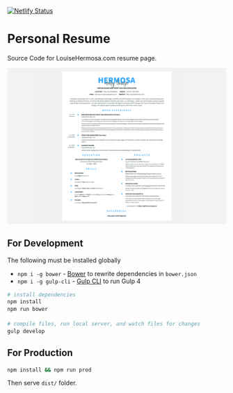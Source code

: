 [![Netlify Status](https://api.netlify.com/api/v1/badges/33082393-0ebf-49ac-b6c6-8b2b2688a485/deploy-status)](https://app.netlify.com/sites/distracted-kilby-30f83b/deploys)

Personal Resume
===============
Source Code for LouiseHermosa.com resume page.

![preview](preview.png)

## For Development
The following must be installed globally
- `npm i -g bower` - [Bower](https://bower.io/) to rewrite dependencies in `bower.json`
- `npm i -g gulp-cli` - [Gulp CLI](https://gulpjs.com/) to run Gulp 4

```bash
# install dependencies
npm install
npm run bower

# compile files, run local server, and watch files for changes
gulp develop
```

## For Production
```bash
npm install && npm run prod
```

Then serve `dist/` folder.
